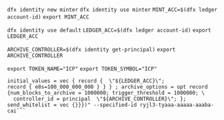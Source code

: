 
```dfx identity new minter```
```dfx identity use minter```
```MINT_ACC=$(dfx ledger account-id)```
```export MINT_ACC```


```dfx identity use default``` 
```LEDGER_ACC=$(dfx ledger account-id)```
```export LEDGER_ACC```


```ARCHIVE_CONTROLLER=$(dfx identity get-principal)```
```export ARCHIVE_CONTROLLER```


```export TOKEN_NAME="ICP"```
```export TOKEN_SYMBOL="ICP"```


```dfx deploy icp_ledger --argument "(variant {Init =record {minting_account = \"${MINT_ACC}\";
initial_values = vec { record {  \"${LEDGER_ACC}\";
record { e8s=100_000_000_000 } } } ; archive_options = opt record {num_blocks_to_archive = 1000000; trigger_threshold = 1000000; \
  controller_id = principal  \"${ARCHIVE_CONTROLLER}\"; }; send_whitelist = vec {}}})" --specified-id ryjl3-tyaaa-aaaaa-aaaba-cai```
